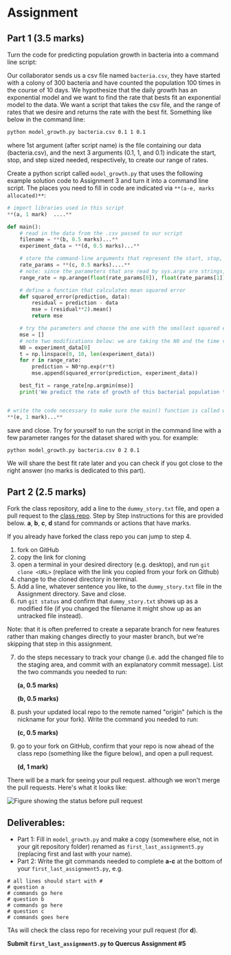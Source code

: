 # Assignment

## Part 1 (3.5 marks)
Turn the code for predicting population growth in bacteria into a command line script:

Our collaborator sends us a csv file named `bacteria.csv`, they have started with a colony of 300 bacteria and have counted the population 100 times in the course of 10 days. We hypothesize that the daily growth has an exponential model and we want to find the rate that bests fit an exponential model to the data. We want a script that takes the csv file, and the range of rates that we desire and returns the rate with the best fit. Something like below in the command line:

```bash
python model_growth.py bacteria.csv 0.1 1 0.1
```

where 1st argument (after script name) is the file containing our data (bacteria.csv), and the next 3 arguments (0.1, 1, and 0.1) indicate the start, stop, and step sized needed, respectively, to create our range of rates.

Create a python script called `model_growth.py` that uses the following example solution code to Assignment 3 and turn it into a command line script.
The places you need to fill in code are indicated via `**(a-e, marks allocated)**`:

```Python
# import libraries used in this script
**(a, 1 mark)  ....**

def main():
    # read in the data from the .csv passed to our script
    filename = **(b, 0.5 marks)...**
    experiment_data = **(d, 0.5 marks)...**

    # store the command-line arguments that represent the start, stop, and step size in the variable rate_params
    rate_params = **(c, 0.5 marks)....**
    # note: since the parameters that are read by sys.argv are strings, we have to convert them to floats using float(a_string)
    range_rate = np.arange(float(rate_params[0]), float(rate_params[1]), float(rate_params[2]))

    # define a function that calculates mean squared error
    def squared_error(prediction, data):
        residual = prediction - data
        mse = (residual**2).mean()          
        return mse

    # try the parameters and choose the one with the smallest squared error
    mse = []
    # note two modifications below: we are taking the N0 and the time vector from data
    N0 = experiment_data[0]
    t = np.linspace(0, 10, len(experiment_data))
    for r in range_rate:
        prediction = N0*np.exp(r*t)
        mse.append(squared_error(prediction, experiment_data))

    best_fit = range_rate[np.argmin(mse)]
    print('We predict the rate of growth of this bacterial population to be', best_fit)


# write the code necessary to make sure the main() function is called when we run the script from command line
**(e, 1 mark)...**

```
save and close.
Try for yourself to run the script in the command line with a few parameter ranges for the dataset shared with you. for example:
```
python model_growth.py bacteria.csv 0 2 0.1
```
We will share the best fit rate later and you can check if you got close to the right answer (no marks is dedicated to this part).

## Part 2 (2.5 marks)
Fork the class repository, add a line to the `dummy_story.txt` file, and open a pull request to the [class repo](https://github.com/BME1478H/Winter2020class). Step by Step instructions for this are provided below. **a**, **b**, **c**, **d** stand for commands or actions that have marks.

If you already have forked the class repo you can jump to step 4.

  1. fork on GitHub
  2. copy the link for cloning
  3. open a terminal in your desired directory (e.g. desktop), and run `git clone <URL>` (replace <URL> with the link you copied from your fork on Github)
  4. change to the cloned directory in terminal.
  5. Add a line, whatever sentence you like, to the `dummy_story.txt` file in the Assignment directory. Save and close.
  6. run `git status` and confirm that `dummy_story.txt` shows up as a modified file (if you changed the filename it might show up as an untracked file instead).

  Note: that it is often preferred to create a separate branch for new features rather than making changes directly to your master branch, but we're skipping that step in this assignment.

  7. do the steps necessary to track your change (i.e. add the changed file to the staging area, and commit with an explanatory commit message). List the two commands you needed to run:

     **(a, 0.5 marks)**

     **(b, 0.5 marks)**

  8. push your updated local repo to the remote named "origin" (which is the nickname for your fork). Write the command you needed to run:

     **(c, 0.5 marks)**

  9. go to your fork on GitHub, confirm that your repo is now ahead of the class repo (something like the figure below), and open a pull request.

     **(d, 1 mark)**

  There will be a mark for seeing your pull request. although we won't merge the pull requests. Here's what it looks like:

![Figure showing the status before pull request](https://github.com/BME1478H/Winter2020class/blob/master/Figures/PR.PNG)

## Deliverables:
- Part 1: Fill in `model_growth.py` and make a copy (somewhere else, not in your git repository folder) renamed as `first_last_assignment5.py` (replacing first and last with your name).
- Part 2: Write the git commands needed to complete **a-c** at the bottom of your `first_last_assignment5.py`, e.g.
```
# all lines should start with #
# question a
# commands go here
# question b
# commands go here
# question c
# commands goes here

```
TAs will check the class repo for receiving your pull request (for **d**).

**Submit `first_last_assignment5.py` to Quercus Assignment #5**
